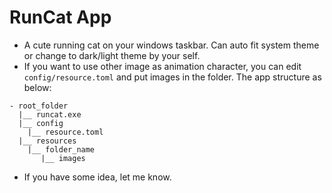 # RunCat App

- A cute running cat on your windows taskbar. Can auto fit system theme or change to dark/light theme by your self.
- If you want to use other image as animation character, you can edit `config/resource.toml` and put images in the folder. The app structure as below:

```text
- root_folder
  |__ runcat.exe
  |__ config
    |__ resource.toml
  |__ resources
    |__ folder_name
       |__ images
```

- If you have some idea, let me know.

